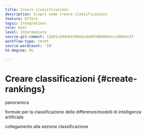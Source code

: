 ```yaml
---
title: Creare classificazioni
description: Scopri come creare classificazioni
feature: Offers
topic: Integrations
role: User
level: Intermediate
source-git-commit: 12b01cb9de84399e5ede987866609acc10b64c5f
workflow-type: tm+mt
source-wordcount: '19'
ht-degree: 0%

---
```


# Creare classificazioni {#create-rankings}

panoramica

formule per la classificazione delle differenze/modelli di intelligenza artificiale

collegamento alla sezione classificazione